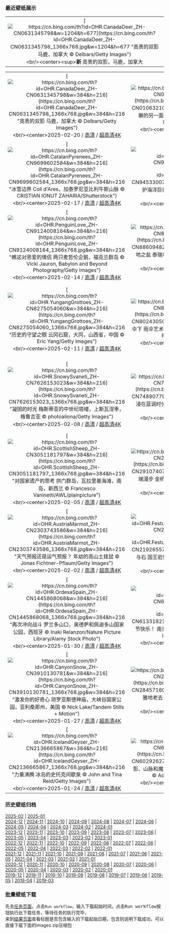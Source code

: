 ### 最近壁纸展示
||
|:---:|
|[![https://cn.bing.com/th?id=OHR.CanadaDeer_ZH-CN0631345798&w=1204&h=677](https://cn.bing.com/th?id=OHR.CanadaDeer_ZH-CN0631345798_1366x768.jpg&w=1204&h=677 "高贵的双影&#10;马鹿，加拿大&#10;© Delbars/Getty Images")](https://cn.bing.com/search?q=%e9%a9%ac%e9%b9%bf&form=hpcapt&mkt=zh-cn&filters=HpDate:"20250219_1600")<br/><center><sup>**新**</sup>&nbsp;高贵的双影，马鹿，加拿大<center/>|

||||
|:---:|:---:|:---:|
|[![https://cn.bing.com/th?id=OHR.CanadaDeer_ZH-CN0631345798&w=384&h=216](https://cn.bing.com/th?id=OHR.CanadaDeer_ZH-CN0631345798_1366x768.jpg&w=384&h=216 "高贵的双影&#10;马鹿，加拿大&#10;© Delbars/Getty Images")](https://cn.bing.com/search?q=%e9%a9%ac%e9%b9%bf&form=hpcapt&mkt=zh-cn&filters=HpDate:"20250219_1600")<br/><center>2025-02-20 / [高清](https://cn.bing.com/th?id=OHR.CanadaDeer_ZH-CN0631345798_1920x1200.jpg&w=1920&h=1200) / [超高清4K](https://cn.bing.com/th?id=OHR.CanadaDeer_ZH-CN0631345798_UHD.jpg&w=3840&h=2160)<center/>|[![https://cn.bing.com/th?id=OHR.IceHoleOtter_ZH-CN0106321041&w=384&h=216](https://cn.bing.com/th?id=OHR.IceHoleOtter_ZH-CN0106321041_1366x768.jpg&w=384&h=216 "水獭的另一面&#10;欧亚水獭，莱利斯塔德，荷兰&#10;© Ernst Dirksen/Minden Pictures")](https://cn.bing.com/search?q=%e6%ac%a7%e4%ba%9a%e6%b0%b4%e7%8d%ad&form=hpcapt&mkt=zh-cn&filters=HpDate:"20250218_1600")<br/><center>2025-02-19 / [高清](https://cn.bing.com/th?id=OHR.IceHoleOtter_ZH-CN0106321041_1920x1200.jpg&w=1920&h=1200) / [超高清4K](https://cn.bing.com/th?id=OHR.IceHoleOtter_ZH-CN0106321041_UHD.jpg&w=3840&h=2160)<center/>|[![https://cn.bing.com/th?id=OHR.BlueBelize_ZH-CN9875040666&w=384&h=216](https://cn.bing.com/th?id=OHR.BlueBelize_ZH-CN9875040666_1366x768.jpg&w=384&h=216 "无尽的蓝色&#10;大蓝洞，伯利兹&#10;© JamiesOnAMission/Shutterstock")](https://cn.bing.com/search?q=%e4%bc%af%e5%88%a9%e5%85%b9%e5%a4%a7%e8%93%9d%e6%b4%9e&form=hpcapt&mkt=zh-cn&filters=HpDate:"20250217_1600")<br/><center>2025-02-18 / [高清](https://cn.bing.com/th?id=OHR.BlueBelize_ZH-CN9875040666_1920x1200.jpg&w=1920&h=1200) / [超高清4K](https://cn.bing.com/th?id=OHR.BlueBelize_ZH-CN9875040666_UHD.jpg&w=3840&h=2160)<center/>|
|[![https://cn.bing.com/th?id=OHR.CatalanPyrenees_ZH-CN9699602584&w=384&h=216](https://cn.bing.com/th?id=OHR.CatalanPyrenees_ZH-CN9699602584_1366x768.jpg&w=384&h=216 "冰雪边界&#10;Coll d'Ares，加泰罗尼亚比利牛斯​​山脉&#10;© CRISTIAN IONUT ZAHARIA/Shutterstock")](https://cn.bing.com/search?q=%e6%af%94%e5%88%a9%e7%89%9b%e6%96%af%e2%80%8b%e2%80%8b%e5%b1%b1%e8%84%89&form=hpcapt&mkt=zh-cn&filters=HpDate:"20250216_1600")<br/><center>2025-02-17 / [高清](https://cn.bing.com/th?id=OHR.CatalanPyrenees_ZH-CN9699602584_1920x1200.jpg&w=1920&h=1200) / [超高清4K](https://cn.bing.com/th?id=OHR.CatalanPyrenees_ZH-CN9699602584_UHD.jpg&w=3840&h=2160)<center/>|[![https://cn.bing.com/th?id=OHR.HumpbackMother_ZH-CN9453300759&w=384&h=216](https://cn.bing.com/th?id=OHR.HumpbackMother_ZH-CN9453300759_1366x768.jpg&w=384&h=216 "守护海洋巨兽&#10;座头鲸妈妈和宝宝，汤加&#10;© Chase Dekker/Minden Pictures")](https://cn.bing.com/search?q=%e4%b8%96%e7%95%8c%e9%b2%b8%e6%97%a5&form=hpcapt&mkt=zh-cn&filters=HpDate:"20250215_1600")<br/><center>2025-02-16 / [高清](https://cn.bing.com/th?id=OHR.HumpbackMother_ZH-CN9453300759_1920x1200.jpg&w=1920&h=1200) / [超高清4K](https://cn.bing.com/th?id=OHR.HumpbackMother_ZH-CN9453300759_UHD.jpg&w=3840&h=2160)<center/>|[![https://cn.bing.com/th?id=OHR.Misotsuchi2025_ZH-CN9260395680&w=384&h=216](https://cn.bing.com/th?id=OHR.Misotsuchi2025_ZH-CN9260395680_1366x768.jpg&w=384&h=216 "冰雪奇景&#10;三十槌冰柱，秩父市，日本&#10;© watayu0821/shutterstock")](https://cn.bing.com/search?q=%e5%86%b0%e6%9f%b1&form=hpcapt&mkt=zh-cn&filters=HpDate:"20250214_1600")<br/><center>2025-02-15 / [高清](https://cn.bing.com/th?id=OHR.Misotsuchi2025_ZH-CN9260395680_1920x1200.jpg&w=1920&h=1200) / [超高清4K](https://cn.bing.com/th?id=OHR.Misotsuchi2025_ZH-CN9260395680_UHD.jpg&w=3840&h=2160)<center/>|
|[![https://cn.bing.com/th?id=OHR.PenguinLove_ZH-CN9124008164&w=384&h=216](https://cn.bing.com/th?id=OHR.PenguinLove_ZH-CN9124008164_1366x768.jpg&w=384&h=216 "瞧这对恩爱的情侣&#10;两只麦哲伦企鹅，福克兰群岛&#10;© Vicki Jauron, Babylon and Beyond Photography/Getty Images")](https://cn.bing.com/search?q=%e6%83%85%e4%ba%ba%e8%8a%82&form=hpcapt&mkt=zh-cn&filters=HpDate:"20250213_1600")<br/><center>2025-02-14 / [高清](https://cn.bing.com/th?id=OHR.PenguinLove_ZH-CN9124008164_1920x1200.jpg&w=1920&h=1200) / [超高清4K](https://cn.bing.com/th?id=OHR.PenguinLove_ZH-CN9124008164_UHD.jpg&w=3840&h=2160)<center/>|[![https://cn.bing.com/th?id=OHR.LakeTyrrell_ZH-CN8860948292&w=384&h=216](https://cn.bing.com/th?id=OHR.LakeTyrrell_ZH-CN8860948292_1366x768.jpg&w=384&h=216 "大地之盐&#10;泰瑞尔湖，维多利亚州，澳大利亚&#10;© Monica Bertolazzi/Getty Images")](https://cn.bing.com/search?q=%e6%be%b3%e5%a4%a7%e5%88%a9%e4%ba%9a%e6%b3%b0%e7%91%9e%e5%b0%94%e6%b9%96&form=hpcapt&mkt=zh-cn&filters=HpDate:"20250212_1600")<br/><center>2025-02-13 / [高清](https://cn.bing.com/th?id=OHR.LakeTyrrell_ZH-CN8860948292_1920x1200.jpg&w=1920&h=1200) / [超高清4K](https://cn.bing.com/th?id=OHR.LakeTyrrell_ZH-CN8860948292_UHD.jpg&w=3840&h=2160)<center/>|[![https://cn.bing.com/th?id=OHR.LanterFestival25Y_ZH-CN8547998003&w=384&h=216](https://cn.bing.com/th?id=OHR.LanterFestival25Y_ZH-CN8547998003_1366x768.jpg&w=384&h=216 "喜气洋洋的元宵节&#10;上海豫园的灯会，元宵节，上海市，中国&#10;© atiger/Shutterstock")](https://cn.bing.com/search?q=2025%e5%85%83%e5%ae%b5%e8%8a%82&form=hpcapt&mkt=zh-cn&filters=HpDate:"20250211_1600")<br/><center>2025-02-12 / [高清](https://cn.bing.com/th?id=OHR.LanterFestival25Y_ZH-CN8547998003_1920x1200.jpg&w=1920&h=1200) / [超高清4K](https://cn.bing.com/th?id=OHR.LanterFestival25Y_ZH-CN8547998003_UHD.jpg&w=3840&h=2160)<center/>|
|[![https://cn.bing.com/th?id=OHR.YungangGrottoes_ZH-CN8275054060&w=384&h=216](https://cn.bing.com/th?id=OHR.YungangGrottoes_ZH-CN8275054060_1366x768.jpg&w=384&h=216 "历史的守望之眼&#10;云冈石窟，大同，山西省，中国&#10;© Eric Yang/Getty Images")](https://cn.bing.com/search?q=%e5%a4%a7%e5%90%8c%e4%ba%91%e5%86%88%e7%9f%b3%e7%aa%9f&form=hpcapt&mkt=zh-cn&filters=HpDate:"20250210_1600")<br/><center>2025-02-11 / [高清](https://cn.bing.com/th?id=OHR.YungangGrottoes_ZH-CN8275054060_1920x1200.jpg&w=1920&h=1200) / [超高清4K](https://cn.bing.com/th?id=OHR.YungangGrottoes_ZH-CN8275054060_UHD.jpg&w=3840&h=2160)<center/>|[![https://cn.bing.com/th?id=OHR.UmbrellaDay_ZH-CN8024305066&w=384&h=216](https://cn.bing.com/th?id=OHR.UmbrellaDay_ZH-CN8024305066_1366x768.jpg&w=384&h=216 "在伞下&#10;雨伞艺术装置，博罗市场，伦敦，英国&#10;© Malcolm P Chapman/Getty Images")](https://cn.bing.com/search?q=%e9%9b%a8%e4%bc%9e&form=hpcapt&mkt=zh-cn&filters=HpDate:"20250209_1600")<br/><center>2025-02-10 / [高清](https://cn.bing.com/th?id=OHR.UmbrellaDay_ZH-CN8024305066_1920x1200.jpg&w=1920&h=1200) / [超高清4K](https://cn.bing.com/th?id=OHR.UmbrellaDay_ZH-CN8024305066_UHD.jpg&w=3840&h=2160)<center/>|[![https://cn.bing.com/th?id=OHR.AlstromPoint_ZH-CN7844819126&w=384&h=216](https://cn.bing.com/th?id=OHR.AlstromPoint_ZH-CN7844819126_1366x768.jpg&w=384&h=216 "值得深思的高地&#10;阿尔斯特罗姆角，鲍威尔湖，犹他州，美国&#10;© T.M. Schultze/TANDEM Stills + Motion")](https://cn.bing.com/search?q=%e7%8a%b9%e4%bb%96%e5%b7%9e%e9%98%bf%e5%b0%94%e6%96%af%e7%89%b9%e7%bd%97%e5%a7%86%e8%a7%92&form=hpcapt&mkt=zh-cn&filters=HpDate:"20250208_1600")<br/><center>2025-02-09 / [高清](https://cn.bing.com/th?id=OHR.AlstromPoint_ZH-CN7844819126_1920x1200.jpg&w=1920&h=1200) / [超高清4K](https://cn.bing.com/th?id=OHR.AlstromPoint_ZH-CN7844819126_UHD.jpg&w=3840&h=2160)<center/>|
|[![https://cn.bing.com/th?id=OHR.SnowySvaneti_ZH-CN7626153023&w=384&h=216](https://cn.bing.com/th?id=OHR.SnowySvaneti_ZH-CN7626153023_1366x768.jpg&w=384&h=216 "凝固的时光&#10;梅斯蒂亚的中世纪塔楼，上斯瓦涅季，格鲁吉亚&#10;© photoaliona/Getty Images")](https://cn.bing.com/search?q=%e6%a2%85%e6%96%af%e8%92%82%e4%ba%9a&form=hpcapt&mkt=zh-cn&filters=HpDate:"20250207_1600")<br/><center>2025-02-08 / [高清](https://cn.bing.com/th?id=OHR.SnowySvaneti_ZH-CN7626153023_1920x1200.jpg&w=1920&h=1200) / [超高清4K](https://cn.bing.com/th?id=OHR.SnowySvaneti_ZH-CN7626153023_UHD.jpg&w=3840&h=2160)<center/>|[![https://cn.bing.com/th?id=OHR.BlueNorway_ZH-CN7489077966&w=384&h=216](https://cn.bing.com/th?id=OHR.BlueNorway_ZH-CN7489077966_1366x768.jpg&w=384&h=216 "沉浸在蓝调时分&#10;特隆赫姆的蓝色时刻，挪威&#10;© Jeanny Mueller/Getty Images")](https://cn.bing.com/search?q=%e6%8c%aa%e5%a8%81%e7%89%b9%e9%9a%86%e8%b5%ab%e5%a7%86&form=hpcapt&mkt=zh-cn&filters=HpDate:"20250206_1600")<br/><center>2025-02-07 / [高清](https://cn.bing.com/th?id=OHR.BlueNorway_ZH-CN7489077966_1920x1200.jpg&w=1920&h=1200) / [超高清4K](https://cn.bing.com/th?id=OHR.BlueNorway_ZH-CN7489077966_UHD.jpg&w=3840&h=2160)<center/>|[![https://cn.bing.com/th?id=OHR.WhararikiBeach_ZH-CN7232913389&w=384&h=216](https://cn.bing.com/th?id=OHR.WhararikiBeach_ZH-CN7232913389_1366x768.jpg&w=384&h=216 "对国家遗产的思考&#10;拱门群岛，瓦拉里基海滩，南岛，新西兰&#10;© Francesco Vaninetti/AWL/plainpicture")](https://cn.bing.com/search?q=%e6%80%80%e5%94%90%e4%bc%8a%e6%97%a5&form=hpcapt&mkt=zh-cn&filters=HpDate:"20250205_1600")<br/><center>2025-02-06 / [高清](https://cn.bing.com/th?id=OHR.WhararikiBeach_ZH-CN7232913389_1920x1200.jpg&w=1920&h=1200) / [超高清4K](https://cn.bing.com/th?id=OHR.WhararikiBeach_ZH-CN7232913389_UHD.jpg&w=3840&h=2160)<center/>|
|[![https://cn.bing.com/th?id=OHR.ScottishSheep_ZH-CN3051181797&w=384&h=216](https://cn.bing.com/th?id=OHR.ScottishSheep_ZH-CN3051181797_1366x768.jpg&w=384&h=216 "对国家遗产的思考&#10;拱门群岛，瓦拉里基海滩，南岛，新西兰&#10;© Francesco Vaninetti/AWL/plainpicture")](https://cn.bing.com/search?q=%e6%80%80%e5%94%90%e4%bc%8a%e6%97%a5&form=hpcapt&mkt=zh-cn&filters=HpDate:"20250204_1600")<br/><center>2025-02-05 / [高清](https://cn.bing.com/th?id=OHR.ScottishSheep_ZH-CN3051181797_1920x1200.jpg&w=1920&h=1200) / [超高清4K](https://cn.bing.com/th?id=OHR.ScottishSheep_ZH-CN3051181797_UHD.jpg&w=3840&h=2160)<center/>|[![https://cn.bing.com/th?id=OHR.GoldenBridge_ZH-CN2910740727&w=384&h=216](https://cn.bing.com/th?id=OHR.GoldenBridge_ZH-CN2910740727_1366x768.jpg&w=384&h=216 "云端漫步&#10;金桥，巴拿山，岘港，越南&#10;© Hien Phung Thu/Shutterstock")](https://cn.bing.com/search?q=%e5%b2%98%e6%b8%af%e9%87%91%e6%a1%a5&form=hpcapt&mkt=zh-cn&filters=HpDate:"20250203_1600")<br/><center>2025-02-04 / [高清](https://cn.bing.com/th?id=OHR.GoldenBridge_ZH-CN2910740727_1920x1200.jpg&w=1920&h=1200) / [超高清4K](https://cn.bing.com/th?id=OHR.GoldenBridge_ZH-CN2910740727_UHD.jpg&w=3840&h=2160)<center/>|[![https://cn.bing.com/th?id=OHR.BeginningofSpring25Y_ZH-CN7356156800&w=384&h=216](https://cn.bing.com/th?id=OHR.BeginningofSpring25Y_ZH-CN7356156800_1366x768.jpg&w=384&h=216 "春光明媚的日子&#10;盛开的樱花树上的红头长尾山雀&#10;© Haitong Yu/Getty Images")](https://cn.bing.com/search?q=%e7%ba%a2%e5%a4%b4%e9%95%bf%e5%b0%be%e5%b1%b1%e9%9b%80&form=hpcapt&mkt=zh-cn&filters=HpDate:"20250202_1600")<br/><center>2025-02-03 / [高清](https://cn.bing.com/th?id=OHR.BeginningofSpring25Y_ZH-CN7356156800_1920x1200.jpg&w=1920&h=1200) / [超高清4K](https://cn.bing.com/th?id=OHR.BeginningofSpring25Y_ZH-CN7356156800_UHD.jpg&w=3840&h=2160)<center/>|
|[![https://cn.bing.com/th?id=OHR.AustriaMarmot_ZH-CN2303743586&w=384&h=216](https://cn.bing.com/th?id=OHR.AustriaMarmot_ZH-CN2303743586_1366x768.jpg&w=384&h=216 "天气预报还是运气预报？&#10;年幼的高山土拨鼠&#10;© Jonas Fichtner-Pflaum/Getty Images")](https://cn.bing.com/search?q=%e5%9c%9f%e6%8b%a8%e9%bc%a0%e6%97%a5&form=hpcapt&mkt=zh-cn&filters=HpDate:"20250201_1600")<br/><center>2025-02-02 / [高清](https://cn.bing.com/th?id=OHR.AustriaMarmot_ZH-CN2303743586_1920x1200.jpg&w=1920&h=1200) / [超高清4K](https://cn.bing.com/th?id=OHR.AustriaMarmot_ZH-CN2303743586_UHD.jpg&w=3840&h=2160)<center/>|[![https://cn.bing.com/th?id=OHR.FestungKonigsteinElbsandsteingebirge_ZH-CN2192655745&w=384&h=216](https://cn.bing.com/th?id=OHR.FestungKonigsteinElbsandsteingebirge_ZH-CN2192655745_1366x768.jpg&w=384&h=216 "雪与石&#10;国王岩堡垒 , 瑞士撒克逊, 德国&#10;© Bildagentur-online/Exss/Alamy")](https://cn.bing.com/search?q=%e5%9b%bd%e7%8e%8b%e5%b2%a9%e5%a0%a1%e5%9e%92&form=hpcapt&mkt=zh-cn&filters=HpDate:"20250131_1600")<br/><center>2025-02-01 / [高清](https://cn.bing.com/th?id=OHR.FestungKonigsteinElbsandsteingebirge_ZH-CN2192655745_1920x1200.jpg&w=1920&h=1200) / [超高清4K](https://cn.bing.com/th?id=OHR.FestungKonigsteinElbsandsteingebirge_ZH-CN2192655745_UHD.jpg&w=3840&h=2160)<center/>|[![https://cn.bing.com/th?id=OHR.PlainsZebra_ZH-CN1989542307&w=384&h=216](https://cn.bing.com/th?id=OHR.PlainsZebra_ZH-CN1989542307_1366x768.jpg&w=384&h=216 "一点都不普通&#10;日出时的平原斑马，莫卡拉国家公园，南非&#10;© EcoPrint/Shutterstock")](https://cn.bing.com/search?q=%e5%9b%bd%e9%99%85%e6%96%91%e9%a9%ac%e6%97%a5&form=hpcapt&mkt=zh-cn&filters=HpDate:"20250130_1600")<br/><center>2025-01-31 / [高清](https://cn.bing.com/th?id=OHR.PlainsZebra_ZH-CN1989542307_1920x1200.jpg&w=1920&h=1200) / [超高清4K](https://cn.bing.com/th?id=OHR.PlainsZebra_ZH-CN1989542307_UHD.jpg&w=3840&h=2160)<center/>|
|[![https://cn.bing.com/th?id=OHR.OrdesaSpain_ZH-CN1445868068&w=384&h=216](https://cn.bing.com/th?id=OHR.OrdesaSpain_ZH-CN1445868068_1366x768.jpg&w=384&h=216 "再次冲向战斗&#10;罗兰多山口，奥德萨和佩迪多山国家公园，西班牙&#10;© Inaki Relanzon/Nature Picture Library/Alamy Stock Photo")](https://cn.bing.com/search?q=%e5%a5%a5%e5%be%b7%e8%90%a8%e5%92%8c%e4%bd%a9%e8%bf%aa%e5%a4%9a%e5%b1%b1%e5%9b%bd%e5%ae%b6%e5%85%ac%e5%9b%ad&form=hpcapt&mkt=zh-cn&filters=HpDate:"20250129_1600")<br/><center>2025-01-30 / [高清](https://cn.bing.com/th?id=OHR.OrdesaSpain_ZH-CN1445868068_1920x1200.jpg&w=1920&h=1200) / [超高清4K](https://cn.bing.com/th?id=OHR.OrdesaSpain_ZH-CN1445868068_UHD.jpg&w=3840&h=2160)<center/>|[![https://cn.bing.com/th?id=OHR.SpringFestival25Y_ZH-CN6133182159&w=384&h=216](https://cn.bing.com/th?id=OHR.SpringFestival25Y_ZH-CN6133182159_1366x768.jpg&w=384&h=216 "春节快乐！&#10;南京夫子庙的春节许愿牌，江苏省，中国&#10;© lazy dragon/Shutterstock")](https://cn.bing.com/search?q=2025%e5%b9%b4%e8%9b%87%e5%b9%b4%e6%98%a5%e8%8a%82&form=hpcapt&mkt=zh-cn&filters=HpDate:"20250128_1600")<br/><center>2025-01-29 / [高清](https://cn.bing.com/th?id=OHR.SpringFestival25Y_ZH-CN6133182159_1920x1200.jpg&w=1920&h=1200) / [超高清4K](https://cn.bing.com/th?id=OHR.SpringFestival25Y_ZH-CN6133182159_UHD.jpg&w=3840&h=2160)<center/>|[![https://cn.bing.com/th?id=OHR.LunarNewYearEve25Y_ZH-CN6059625695&w=384&h=216](https://cn.bing.com/th?id=OHR.LunarNewYearEve25Y_ZH-CN6059625695_1366x768.jpg&w=384&h=216 "祝您阖家欢乐，万事如意！&#10;夜空中的烟花表演，长沙，湖南省，中国&#10;© Sino Images/Getty Images")](https://cn.bing.com/search?q=%e9%99%a4%e5%a4%95%e5%a4%9c&form=hpcapt&mkt=zh-cn&filters=HpDate:"20250127_1600")<br/><center>2025-01-28 / [高清](https://cn.bing.com/th?id=OHR.LunarNewYearEve25Y_ZH-CN6059625695_1920x1200.jpg&w=1920&h=1200) / [超高清4K](https://cn.bing.com/th?id=OHR.LunarNewYearEve25Y_ZH-CN6059625695_UHD.jpg&w=3840&h=2160)<center/>|
|[![https://cn.bing.com/th?id=OHR.CanyonSnow_ZH-CN3910130781&w=384&h=216](https://cn.bing.com/th?id=OHR.CanyonSnow_ZH-CN3910130781_1366x768.jpg&w=384&h=216 "激发你的好奇心&#10;琐罗亚斯德神庙，大峡谷国家公园，亚利桑那州，美国&#10;© Nick Lake/Tandem Stills + Motion")](https://cn.bing.com/search?q=%e7%90%90%e7%bd%97%e4%ba%9a%e6%96%af%e5%be%b7%e7%a5%9e%e5%ba%99&form=hpcapt&mkt=zh-cn&filters=HpDate:"20250126_1600")<br/><center>2025-01-27 / [高清](https://cn.bing.com/th?id=OHR.CanyonSnow_ZH-CN3910130781_1920x1200.jpg&w=1920&h=1200) / [超高清4K](https://cn.bing.com/th?id=OHR.CanyonSnow_ZH-CN3910130781_UHD.jpg&w=3840&h=2160)<center/>|[![https://cn.bing.com/th?id=OHR.FrostedBeech_ZH-CN2845716018&w=384&h=216](https://cn.bing.com/th?id=OHR.FrostedBeech_ZH-CN2845716018_1366x768.jpg&w=384&h=216 "优雅地老去&#10;比利时的欧洲山毛榉森林&#10;© Philippe Moes/Minden Pictures")](https://cn.bing.com/search?q=%e6%ac%a7%e6%b4%b2%e5%b1%b1%e6%af%9b%e6%a6%89&form=hpcapt&mkt=zh-cn&filters=HpDate:"20250125_1600")<br/><center>2025-01-26 / [高清](https://cn.bing.com/th?id=OHR.FrostedBeech_ZH-CN2845716018_1920x1200.jpg&w=1920&h=1200) / [超高清4K](https://cn.bing.com/th?id=OHR.FrostedBeech_ZH-CN2845716018_UHD.jpg&w=3840&h=2160)<center/>|[![https://cn.bing.com/th?id=OHR.PortoSunset_ZH-CN2388246668&w=384&h=216](https://cn.bing.com/th?id=OHR.PortoSunset_ZH-CN2388246668_1366x768.jpg&w=384&h=216 "波尔图的黄金时刻&#10;波尔图，葡萄牙&#10;© Starcevic/Getty Images")](https://cn.bing.com/search?q=%e8%91%a1%e8%90%84%e7%89%99%e6%b3%a2%e5%b0%94%e5%9b%be&form=hpcapt&mkt=zh-cn&filters=HpDate:"20250124_1600")<br/><center>2025-01-25 / [高清](https://cn.bing.com/th?id=OHR.PortoSunset_ZH-CN2388246668_1920x1200.jpg&w=1920&h=1200) / [超高清4K](https://cn.bing.com/th?id=OHR.PortoSunset_ZH-CN2388246668_UHD.jpg&w=3840&h=2160)<center/>|
|[![https://cn.bing.com/th?id=OHR.IcelandGeyser_ZH-CN2136665867&w=384&h=216](https://cn.bing.com/th?id=OHR.IcelandGeyser_ZH-CN2136665867_1366x768.jpg&w=384&h=216 "力量沸腾&#10;冰岛的史托克间歇泉&#10;© John and Tina Reid/Getty Images")](https://cn.bing.com/search?q=%e5%86%b0%e5%b2%9b%e8%87%ad%e9%a3%9f%e8%8a%82&form=hpcapt&mkt=zh-cn&filters=HpDate:"20250123_1600")<br/><center>2025-01-24 / [高清](https://cn.bing.com/th?id=OHR.IcelandGeyser_ZH-CN2136665867_1920x1200.jpg&w=1920&h=1200) / [超高清4K](https://cn.bing.com/th?id=OHR.IcelandGeyser_ZH-CN2136665867_UHD.jpg&w=3840&h=2160)<center/>|[![https://cn.bing.com/th?id=OHR.DeerValley_ZH-CN6029262704&w=384&h=216](https://cn.bing.com/th?id=OHR.DeerValley_ZH-CN6029262704_1366x768.jpg&w=384&h=216 "电影、山脉和魔法&#10;黄昏时的鹿谷，帕克城，犹他州，美国&#10;© Adventure_Photo/Getty Images")](https://cn.bing.com/search?q=%e5%b8%95%e5%85%8b%e5%9f%8e%e9%b9%bf%e8%b0%b7%e6%bb%91%e9%9b%aa%e5%ba%a6%e5%81%87%e6%9d%91&form=hpcapt&mkt=zh-cn&filters=HpDate:"20250122_1600")<br/><center>2025-01-23 / [高清](https://cn.bing.com/th?id=OHR.DeerValley_ZH-CN6029262704_1920x1200.jpg&w=1920&h=1200) / [超高清4K](https://cn.bing.com/th?id=OHR.DeerValley_ZH-CN6029262704_UHD.jpg&w=3840&h=2160)<center/>|[![https://cn.bing.com/th?id=OHR.PetraMonastery_ZH-CN5091189333&w=384&h=216](https://cn.bing.com/th?id=OHR.PetraMonastery_ZH-CN5091189333_1366x768.jpg&w=384&h=216 "在失落之城发现美&#10;代尔修道院，佩特拉，约旦&#10;© Punnawit Suwuttananun/Getty Images")](https://cn.bing.com/search?q=%e4%bd%a9%e7%89%b9%e6%8b%89%e4%bb%a3%e5%b0%94%e4%bf%ae%e9%81%93%e9%99%a2&form=hpcapt&mkt=zh-cn&filters=HpDate:"20250121_1600")<br/><center>2025-01-22 / [高清](https://cn.bing.com/th?id=OHR.PetraMonastery_ZH-CN5091189333_1920x1200.jpg&w=1920&h=1200) / [超高清4K](https://cn.bing.com/th?id=OHR.PetraMonastery_ZH-CN5091189333_UHD.jpg&w=3840&h=2160)<center/>|


### 历史壁纸归档
[2025-02](views/2025/2025-02.md) | [2025-01](views/2025/2025-01.md)  
[2024-12](views/2024/2024-12.md) | [2024-11](views/2024/2024-11.md) | [2024-10](views/2024/2024-10.md) | [2024-09](views/2024/2024-09.md) | [2024-08](views/2024/2024-08.md) | [2024-07](views/2024/2024-07.md) | [2024-06](views/2024/2024-06.md) | [2024-05](views/2024/2024-05.md) | [2024-04](views/2024/2024-04.md) | [2024-03](views/2024/2024-03.md) | [2024-02](views/2024/2024-02.md) | [2024-01](views/2024/2024-01.md)  
[2023-12](views/2023/2023-12.md) | [2023-11](views/2023/2023-11.md) | [2023-10](views/2023/2023-10.md) | [2023-09](views/2023/2023-09.md) | [2023-08](views/2023/2023-08.md) | [2023-07](views/2023/2023-07.md) | [2023-06](views/2023/2023-06.md) | [2023-05](views/2023/2023-05.md) | [2023-04](views/2023/2023-04.md) | [2023-03](views/2023/2023-03.md) | [2023-02](views/2023/2023-02.md) | [2023-01](views/2023/2023-01.md)  
[2022-12](views/2022/2022-12.md) | [2022-11](views/2022/2022-11.md) | [2022-10](views/2022/2022-10.md) | [2022-09](views/2022/2022-09.md) | [2022-08](views/2022/2022-08.md) | [2022-07](views/2022/2022-07.md) | [2022-06](views/2022/2022-06.md) | [2022-05](views/2022/2022-05.md) | [2022-04](views/2022/2022-04.md) | [2022-03](views/2022/2022-03.md) | [2022-02](views/2022/2022-02.md) | [2022-01](views/2022/2022-01.md)  
[2021-12](views/2021/2021-12.md) | [2021-11](views/2021/2021-11.md) | [2021-10](views/2021/2021-10.md) | [2021-09](views/2021/2021-09.md) | [2021-08](views/2021/2021-08.md) | [2021-07](views/2021/2021-07.md) | [2021-06](views/2021/2021-06.md) | [2021-05](views/2021/2021-05.md) | [2021-04](views/2021/2021-04.md) | [2021-03](views/2021/2021-03.md) | [2021-02](views/2021/2021-02.md) | [2021-01](views/2021/2021-01.md)  
[2020-12](views/2020/2020-12.md) | [2020-11](views/2020/2020-11.md) | [2020-10](views/2020/2020-10.md) | [2020-09](views/2020/2020-09.md) | [2020-08](views/2020/2020-08.md) | [2020-07](views/2020/2020-07.md) | [2020-06](views/2020/2020-06.md) | [2020-05](views/2020/2020-05.md) | [2020-04](views/2020/2020-04.md) | [2020-03](views/2020/2020-03.md) | [2020-02](views/2020/2020-02.md) | [2020-01](views/2020/2020-01.md)  
[2019-12](views/2019/2019-12.md) | [2019-11](views/2019/2019-11.md) | [2019-10](views/2019/2019-10.md) | [2019-09](views/2019/2019-09.md) | [2019-08](views/2019/2019-08.md) | [2019-07](views/2019/2019-07.md) | [2019-06](views/2019/2019-06.md) | [2019-05](views/2019/2019-05.md) | [2019-04](views/2019/2019-04.md) | [2019-03](views/2019/2019-03.md)


### 批量壁纸下载
先去[任务页面](https://github.com/wefashe/image-save/actions/workflows/mydown.yml)，点击`Run workflow`，输入下载起始时间，点击<kbd>Run workflow</kbd>按钮执行此下载任务，等待任务的执行完毕，  
来到[结果页面](https://github.com/wefashe/image-save/releases/tag/down_zip_tag)查看标题是否包含输入的下载起始日期，包含则说明下载成功，可以直接下载下面的images.zip压缩包  
